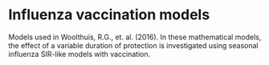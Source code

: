 # Influenza vaccination models

Models used in Woolthuis, R.G., et. al. (2016). In these mathematical models, the effect of a variable duration of protection is investigated using seasonal influenza SIR-like models with vaccination.
